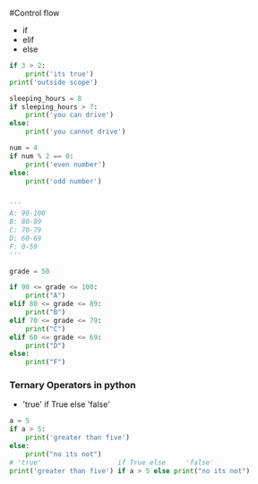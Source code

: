 #Control flow
-   if
-   elif
-   else

```python
if 3 > 2:
    print('its true')
print('outside scope')
```

```python
sleeping_hours = 8
if sleeping_hours > 7:
    print('you can drive')
else:
    print('you cannot drive')
```

```python
num = 4
if num % 2 == 0:
    print('even number')
else:
    print('odd number')
```
```python

'''
A: 90-100
B: 80-89
C: 70-79
D: 60-69
F: 0-59
'''

grade = 50

if 90 <= grade <= 100:
    print("A")
elif 80 <= grade <= 89:
    print("B")
elif 70 <= grade <= 79:
    print("C")
elif 60 <= grade <= 69:
    print("D")
else:
    print("F")
```

### Ternary Operators in python
-   'true' if True else 'false'
```python
a = 5
if a > 5:
    print('greater than five')
else:
    print("no its not")
# 'true'                   if True else     'false'
print('greater than five') if a > 5 else print("no its not")
```